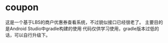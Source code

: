 # coupon
这是一个基于LBS的商户优惠券查看系统，不过貌似接口已经很老了。
主要目的是Android Studio中gradle构建的使用
代码仅供学习使用，gradle版本过低的话，可以自行升级下。

